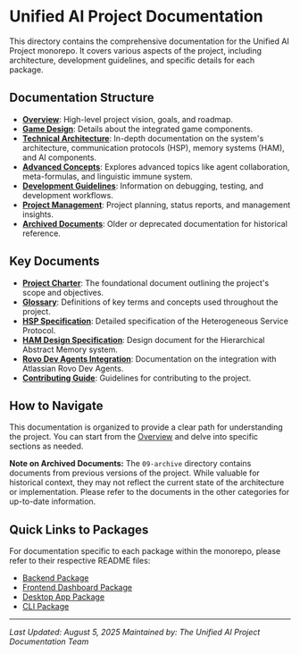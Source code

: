 # Unified AI Project Documentation

This directory contains the comprehensive documentation for the Unified AI Project monorepo. It covers various aspects of the project, including architecture, development guidelines, and specific details for each package.

## Documentation Structure

- **[Overview](00-overview/README.md)**: High-level project vision, goals, and roadmap.
- **[Game Design](02-game-design/README.md)**: Details about the integrated game components.
- **[Technical Architecture](03-technical-architecture/README.md)**: In-depth documentation on the system's architecture, communication protocols (HSP), memory systems (HAM), and AI components.
- **[Advanced Concepts](04-advanced-concepts/README.md)**: Explores advanced topics like agent collaboration, meta-formulas, and linguistic immune system.
- **[Development Guidelines](05-development/debugging/execution-monitor.md)**: Information on debugging, testing, and development workflows.
- **[Project Management](06-project-management/planning/content-organization.md)**: Project planning, status reports, and management insights.
- **[Archived Documents](09-archive/README.md)**: Older or deprecated documentation for historical reference.

## Key Documents

- **[Project Charter](00-overview/PROJECT_CHARTER.md)**: The foundational document outlining the project's scope and objectives.
- **[Glossary](00-overview/GLOSSARY.md)**: Definitions of key terms and concepts used throughout the project.
- **[HSP Specification](03-technical-architecture/communication/hsp-specification/01-overview-and-concepts.md)**: Detailed specification of the Heterogeneous Service Protocol.
- **[HAM Design Specification](03-technical-architecture/memory-systems/ham-design.md)**: Design document for the Hierarchical Abstract Memory system.
- **[Rovo Dev Agents Integration](03-technical-architecture/integrations/rovo-dev-agents.md)**: Documentation on the integration with Atlassian Rovo Dev Agents.
- **[Contributing Guide](CONTRIBUTING.md)**: Guidelines for contributing to the project.

## How to Navigate

This documentation is organized to provide a clear path for understanding the project. You can start from the [Overview](00-overview/README.md) and delve into specific sections as needed.

**Note on Archived Documents:** The `09-archive` directory contains documents from previous versions of the project. While valuable for historical context, they may not reflect the current state of the architecture or implementation. Please refer to the documents in the other categories for up-to-date information.

## Quick Links to Packages

For documentation specific to each package within the monorepo, please refer to their respective README files:

- [Backend Package](apps/backend/README.md)
- [Frontend Dashboard Package](apps/frontend-dashboard/README.md)
- [Desktop App Package](apps/desktop-app/README.md)
- [CLI Package](packages/cli/README.md)

---

_Last Updated: August 5, 2025_
_Maintained by: The Unified AI Project Documentation Team_
